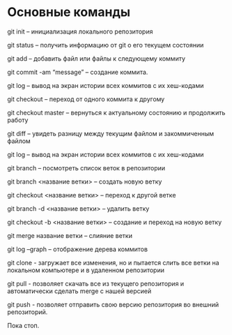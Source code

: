 # Основные команды


git init – инициализация локального репозитория

git status – получить информацию от git о его текущем состоянии

git add – добавить файл или файлы к следующему коммиту

git commit -am “message” – создание коммита.

git log – вывод на экран истории всех коммитов с их хеш-кодами

git checkout – переход от одного коммита к другому

git checkout master – вернуться к актуальному состоянию и продолжить работу

git diff – увидеть разницу между текущим файлом и закоммиченным файлом

git log – вывод на экран истории всех коммитов с их хеш-кодами

git branch – посмотреть список веток в репозитории

git branch <название ветки> – создать новую ветку

git checkout <название ветки> – переход к другой ветке

git branch -d <название ветки> – удалить ветку

git checkout -b <название ветки> – создание и переход на новую ветку

git merge название ветки – слияние ветки

git log –graph – отображение дерева коммитов

git clone - загружает все изменения, но и пытается слить все ветки на локальном компьютере и в удаленном репозитории

git pull - позволяет скачать все из текущего репозитория и автоматически сделать merge с нашей версией

git push - позволяет отправить свою версию репозитория во внешний репозиторий.

Пока стоп.